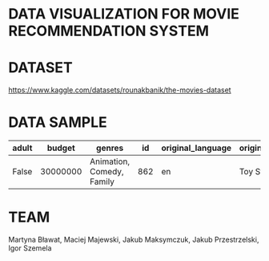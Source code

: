 # DATA VISUALIZATION FOR MOVIE RECOMMENDATION SYSTEM

# DATASET

https://www.kaggle.com/datasets/rounakbanik/the-movies-dataset

# DATA SAMPLE

| adult  | budget | genres | id | original_language | original_title | ... | popularity | production_companies |
| ------------- | ------------- | ------------- | ------------- | ------------- | ------------- | ------------- | ------------- | ------------- |
| False | 30000000 | Animation, Comedy, Family | 862 | en | Toy Story | ... | 21.946943 | Pixar Animation Studios |

# TEAM

Martyna Bławat, Maciej Majewski, Jakub Maksymczuk, Jakub Przestrzelski, Igor Szemela

